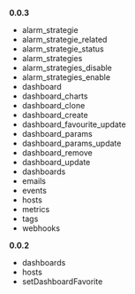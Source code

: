 **0.0.3**
- alarm_strategie
- alarm_strategie_related
- alarm_strategie_status
- alarm_strategies
- alarm_strategies_disable
- alarm_strategies_enable
- dashboard
- dashboard_charts
- dashboard_clone
- dashboard_create
- dashboard_favourite_update
- dashboard_params
- dashboard_params_update
- dashboard_remove
- dashboard_update
- dashboards
- emails
- events
- hosts
- metrics
- tags
- webhooks

**0.0.2**
- dashboards
- hosts
- setDashboardFavorite